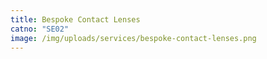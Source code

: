 ```yaml
---
title: Bespoke Contact Lenses
catno: "SE02"
image: /img/uploads/services/bespoke-contact-lenses.png
---
```

